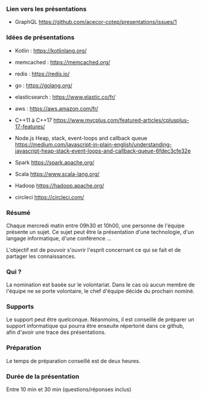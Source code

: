 ### Lien vers les présentations

- GraphQL https://github.com/acecor-cotep/presentations/issues/1

### Idées de présentations

- Kotlin : https://kotlinlang.org/

- memcached : https://memcached.org/

- redis : https://redis.io/

- go : https://golang.org/

- elasticsearch : https://www.elastic.co/fr/

- aws : https://aws.amazon.com/fr/

- C++11 à C++17 https://www.mycplus.com/featured-articles/cplusplus-17-features/

- Node.js Heap, stack, event-loops and callback queue https://medium.com/javascript-in-plain-english/understanding-javascript-heap-stack-event-loops-and-callback-queue-6fdec3cfe32e

- Spark https://spark.apache.org/

- Scala https://www.scala-lang.org/

- Hadoop https://hadoop.apache.org/

- circleci https://circleci.com/

### Résumé

Chaque mercredi matin entre 09h30 et 10h00, une personne de l'équipe présente un sujet. Ce sujet peut être la présentation d'une technologie, d'un langage informatique, d'une conférence ...

L'objectif est de pouvoir s'ouvrir l'esprit concernant ce qui se fait et de partager les connaissances.

### Qui ?

La nomination est basée sur le volontariat. Dans le cas où aucun membre de l'équipe ne se porte volontaire, le chef d'équipe décide du prochain nominé.

### Supports

Le support peut être quelconque. Néanmoins, il est conseillé de préparer un support informatique qui pourra être enseuite répertorié dans ce github, afin d'avoir une trace des présentations.

### Préparation

Le temps de préparation conseillé est de deux heures.

### Durée de la présentation

Entre 10 min et 30 min (questions/réponses inclus)
